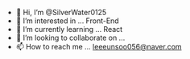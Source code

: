 - 👋 Hi, I’m @SilverWater0125
- 👀 I’m interested in ... Front-End
- 🌱 I’m currently learning ... React
- 💞️ I’m looking to collaborate on ... 
- 📫 How to reach me ...  leeeunsoo056@naver.com

<!---
SilverWater0125/SilverWater0125 is a ✨ special ✨ repository because its `README.md` (this file) appears on your GitHub profile.
You can click the Preview link to take a look at your changes.
--->
